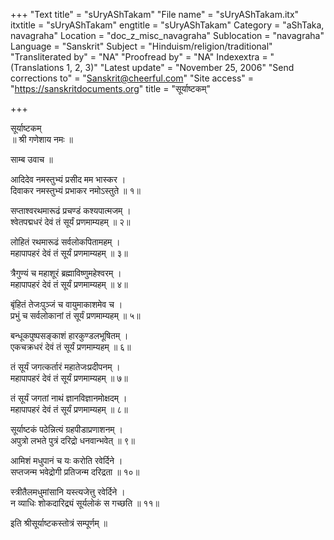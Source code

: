 +++
"Text title" = "sUryAShTakam"
"File name" = "sUryAShTakam.itx"
itxtitle = "sUryAShTakam"
engtitle = "sUryAShTakam"
Category = "aShTaka, navagraha"
Location = "doc_z_misc_navagraha"
Sublocation = "navagraha"
Language = "Sanskrit"
Subject = "Hinduism/religion/traditional"
"Transliterated by" = "NA"
"Proofread by" = "NA"
Indexextra = "(Translations 1, 2, 3)"
"Latest update" = "November 25, 2006"
"Send corrections to" = "Sanskrit@cheerful.com"
"Site access" = "https://sanskritdocuments.org"
title = "सूर्याष्टकम्"

+++
  
 सूर्याष्टकम्   
॥ श्री गणेशाय नमः ॥  
  
साम्ब उवाच ॥  
  
आदिदेव नमस्तुभ्यं प्रसीद मम भास्कर ।  
दिवाकर नमस्तुभ्यं प्रभाकर नमोऽस्तुते ॥ १॥  
  
सप्ताश्वरथमारूढं प्रचण्डं कश्यपात्मजम् ।  
श्वेतपद्मधरं देवं तं सूर्यं प्रणमाम्यहम् ॥ २॥  
  
लोहितं रथमारूढं सर्वलोकपितामहम् ।  
महापापहरं देवं तं सूर्यं प्रणमाम्यहम् ॥ ३॥  
  
त्रैगुण्यं च महाशूरं ब्रह्माविष्णुमहेश्वरम् ।  
महापापहरं देवं तं सूर्यं प्रणमाम्यहम् ॥ ४॥  
  
बृंहितं तेजःपुञ्जं च वायुमाकाशमेव च ।  
प्रभुं च सर्वलोकानां तं सूर्यं प्रणमाम्यहम् ॥ ५॥  
  
बन्धूकपुष्पसङ्काशं हारकुण्डलभूषितम् ।  
एकचक्रधरं देवं तं सूर्यं प्रणमाम्यहम् ॥ ६॥  
  
तं सूर्यं जगत्कर्तारं महातेजःप्रदीपनम् ।  
महापापहरं देवं तं सूर्यं प्रणमाम्यहम् ॥ ७॥  
  
तं सूर्यं जगतां नाथं ज्ञानविज्ञानमोक्षदम् ।  
महापापहरं देवं तं सूर्यं प्रणमाम्यहम् ॥ ८॥  
  
सूर्याष्टकं पठेन्नित्यं ग्रहपीडाप्रणाशनम् ।  
अपुत्रो लभते पुत्रं दरिद्रो धनवान्भवेत् ॥ ९॥  
  
आमिशं मधुपानं च यः करोति रवेर्दिने ।  
सप्तजन्म भवेद्रोगी प्रतिजन्म दरिद्रता ॥ १०॥  
  
स्त्रीतैलमधुमांसानि यस्त्यजेत्तु रवेर्दिने ।  
न व्याधिः शोकदारिद्र्यं सूर्यलोकं स गच्छति ॥ ११॥  
  
इति श्रीसूर्याष्टकस्तोत्रं सम्पूर्णम् ॥  
  
  
  

